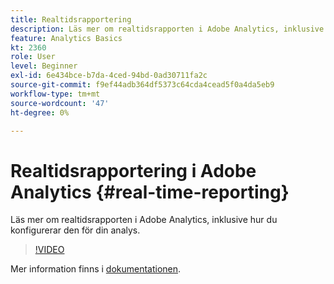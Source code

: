 ```yaml
---
title: Realtidsrapportering
description: Läs mer om realtidsrapporten i Adobe Analytics, inklusive hur du konfigurerar den för din analys.
feature: Analytics Basics
kt: 2360
role: User
level: Beginner
exl-id: 6e434bce-b7da-4ced-94bd-0ad30711fa2c
source-git-commit: f9ef44adb364df5373c64cda4cead5f0a4da5eb9
workflow-type: tm+mt
source-wordcount: '47'
ht-degree: 0%

---
```


# Realtidsrapportering i Adobe Analytics {#real-time-reporting}

Läs mer om realtidsrapporten i Adobe Analytics, inklusive hur du konfigurerar den för din analys.

>[!VIDEO](https://video.tv.adobe.com/v/25454/?quality=12&learn=on)

Mer information finns i [dokumentationen](https://experienceleague.adobe.com/docs/analytics/components/real-time-reporting/realtime.html?lang=sv-SE).

